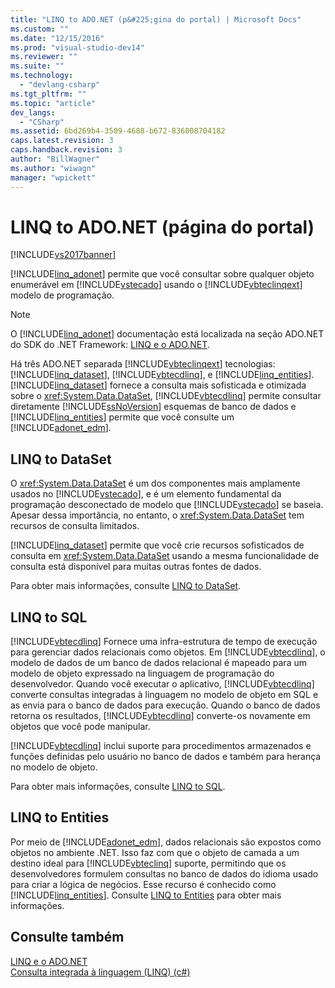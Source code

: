 ```yaml
---
title: "LINQ to ADO.NET (p&#225;gina do portal) | Microsoft Docs"
ms.custom: ""
ms.date: "12/15/2016"
ms.prod: "visual-studio-dev14"
ms.reviewer: ""
ms.suite: ""
ms.technology: 
  - "devlang-csharp"
ms.tgt_pltfrm: ""
ms.topic: "article"
dev_langs: 
  - "CSharp"
ms.assetid: 6bd269b4-3509-4688-b672-836008704182
caps.latest.revision: 3
caps.handback.revision: 3
author: "BillWagner"
ms.author: "wiwagn"
manager: "wpickett"
---
```

# LINQ to ADO.NET (p&#225;gina do portal)
[!INCLUDE[vs2017banner](../../../../csharp/includes/vs2017banner.md)]

[!INCLUDE[linq_adonet](../../../../csharp/programming-guide/concepts/linq/includes/linq_adonet_md.md)] permite que você consultar sobre qualquer objeto enumerável em [!INCLUDE[vstecado](../../../../csharp/programming-guide/concepts/linq/includes/vstecado_md.md)] usando o [!INCLUDE[vbteclinqext](../../../../csharp/getting-started/includes/vbteclinqext_md.md)] modelo de programação.  
  
> [!NOTE]
>  O [!INCLUDE[linq_adonet](../../../../csharp/programming-guide/concepts/linq/includes/linq_adonet_md.md)] documentação está localizada na seção ADO.NET do SDK do .NET Framework: [LINQ e o ADO.NET](../Topic/LINQ%20and%20ADO.NET.md).  
  
 Há três ADO.NET separada [!INCLUDE[vbteclinqext](../../../../csharp/getting-started/includes/vbteclinqext_md.md)] tecnologias: [!INCLUDE[linq_dataset](../../../../csharp/programming-guide/concepts/linq/includes/linq_dataset_md.md)], [!INCLUDE[vbtecdlinq](../../../../csharp/includes/vbtecdlinq_md.md)], e [!INCLUDE[linq_entities](../../../../csharp/programming-guide/concepts/linq/includes/linq_entities_md.md)].[!INCLUDE[linq_dataset](../../../../csharp/programming-guide/concepts/linq/includes/linq_dataset_md.md)] fornece a consulta mais sofisticada e otimizada sobre o <xref:System.Data.DataSet>, [!INCLUDE[vbtecdlinq](../../../../csharp/includes/vbtecdlinq_md.md)] permite consultar diretamente [!INCLUDE[ssNoVersion](../../../../csharp/programming-guide/concepts/linq/includes/ssnoversion_md.md)] esquemas de banco de dados e [!INCLUDE[linq_entities](../../../../csharp/programming-guide/concepts/linq/includes/linq_entities_md.md)] permite que você consulte um [!INCLUDE[adonet_edm](../../../../csharp/programming-guide/concepts/linq/includes/adonet_edm_md.md)].  
  
## LINQ to DataSet  
 O <xref:System.Data.DataSet> é um dos componentes mais amplamente usados no [!INCLUDE[vstecado](../../../../csharp/programming-guide/concepts/linq/includes/vstecado_md.md)], e é um elemento fundamental da programação desconectado de modelo que [!INCLUDE[vstecado](../../../../csharp/programming-guide/concepts/linq/includes/vstecado_md.md)] se baseia. Apesar dessa importância, no entanto, o <xref:System.Data.DataSet> tem recursos de consulta limitados.  
  
 [!INCLUDE[linq_dataset](../../../../csharp/programming-guide/concepts/linq/includes/linq_dataset_md.md)] permite que você crie recursos sofisticados de consulta em <xref:System.Data.DataSet> usando a mesma funcionalidade de consulta está disponível para muitas outras fontes de dados.  
  
 Para obter mais informações, consulte [LINQ to DataSet](../Topic/LINQ%20to%20DataSet.md).  
  
## LINQ to SQL  
 [!INCLUDE[vbtecdlinq](../../../../csharp/includes/vbtecdlinq_md.md)] Fornece uma infra\-estrutura de tempo de execução para gerenciar dados relacionais como objetos. Em [!INCLUDE[vbtecdlinq](../../../../csharp/includes/vbtecdlinq_md.md)], o modelo de dados de um banco de dados relacional é mapeado para um modelo de objeto expressado na linguagem de programação do desenvolvedor. Quando você executar o aplicativo, [!INCLUDE[vbtecdlinq](../../../../csharp/includes/vbtecdlinq_md.md)] converte consultas integradas à linguagem no modelo de objeto em SQL e as envia para o banco de dados para execução. Quando o banco de dados retorna os resultados, [!INCLUDE[vbtecdlinq](../../../../csharp/includes/vbtecdlinq_md.md)] converte\-os novamente em objetos que você pode manipular.  
  
 [!INCLUDE[vbtecdlinq](../../../../csharp/includes/vbtecdlinq_md.md)] inclui suporte para procedimentos armazenados e funções definidas pelo usuário no banco de dados e também para herança no modelo de objeto.  
  
 Para obter mais informações, consulte [LINQ to SQL](../Topic/LINQ%20to%20SQL.md).  
  
## LINQ to Entities  
 Por meio de [!INCLUDE[adonet_edm](../../../../csharp/programming-guide/concepts/linq/includes/adonet_edm_md.md)], dados relacionais são expostos como objetos no ambiente .NET. Isso faz com que o objeto de camada a um destino ideal para [!INCLUDE[vbteclinq](../../../../csharp/includes/vbteclinq_md.md)] suporte, permitindo que os desenvolvedores formulem consultas no banco de dados do idioma usado para criar a lógica de negócios. Esse recurso é conhecido como [!INCLUDE[linq_entities](../../../../csharp/programming-guide/concepts/linq/includes/linq_entities_md.md)]. Consulte [LINQ to Entities](../Topic/LINQ%20to%20Entities.md) para obter mais informações.  
  
## Consulte também  
 [LINQ e o ADO.NET](../Topic/LINQ%20and%20ADO.NET.md)   
 [Consulta integrada à linguagem \(LINQ\) \(c\#\)](../../../../csharp/programming-guide/concepts/linq/index.md)